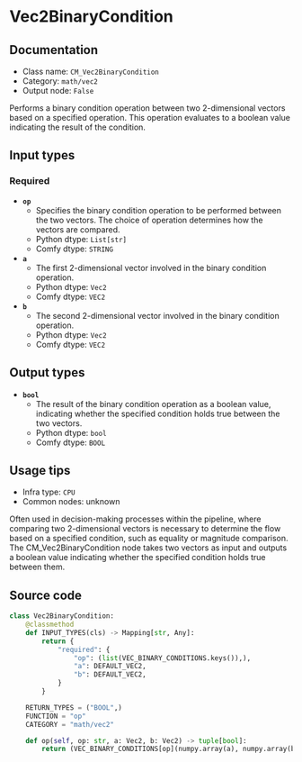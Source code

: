# Vec2BinaryCondition
## Documentation
- Class name: `CM_Vec2BinaryCondition`
- Category: `math/vec2`
- Output node: `False`

Performs a binary condition operation between two 2-dimensional vectors based on a specified operation. This operation evaluates to a boolean value indicating the result of the condition.
## Input types
### Required
- **`op`**
    - Specifies the binary condition operation to be performed between the two vectors. The choice of operation determines how the vectors are compared.
    - Python dtype: `List[str]`
    - Comfy dtype: `STRING`
- **`a`**
    - The first 2-dimensional vector involved in the binary condition operation.
    - Python dtype: `Vec2`
    - Comfy dtype: `VEC2`
- **`b`**
    - The second 2-dimensional vector involved in the binary condition operation.
    - Python dtype: `Vec2`
    - Comfy dtype: `VEC2`
## Output types
- **`bool`**
    - The result of the binary condition operation as a boolean value, indicating whether the specified condition holds true between the two vectors.
    - Python dtype: `bool`
    - Comfy dtype: `BOOL`
## Usage tips
- Infra type: `CPU`
- Common nodes: unknown

Often used in decision-making processes within the pipeline, where comparing two 2-dimensional vectors is necessary to determine the flow based on a specified condition, such as equality or magnitude comparison. The CM_Vec2BinaryCondition node takes two vectors as input and outputs a boolean value indicating whether the specified condition holds true between them.
## Source code
```python
class Vec2BinaryCondition:
    @classmethod
    def INPUT_TYPES(cls) -> Mapping[str, Any]:
        return {
            "required": {
                "op": (list(VEC_BINARY_CONDITIONS.keys()),),
                "a": DEFAULT_VEC2,
                "b": DEFAULT_VEC2,
            }
        }

    RETURN_TYPES = ("BOOL",)
    FUNCTION = "op"
    CATEGORY = "math/vec2"

    def op(self, op: str, a: Vec2, b: Vec2) -> tuple[bool]:
        return (VEC_BINARY_CONDITIONS[op](numpy.array(a), numpy.array(b)),)

```
